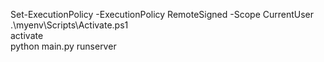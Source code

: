 Set-ExecutionPolicy -ExecutionPolicy RemoteSigned -Scope CurrentUser
<br>
.\myenv\Scripts\Activate.ps1
<br>
activate 
<br>
python main.py runserver 
